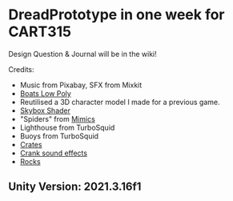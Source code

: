 # DreadPrototype in one week for CART315

 Design Question & Journal will be in the wiki!

 Credits:

- Music from Pixabay, SFX from Mixkit
- [Boats Low Poly](https://assetstore.unity.com/packages/3d/vehicles/sea/boats-polypack-189866)
- Reutilised a 3D character model I made for a previous game.
- [Skybox Shader](https://assetstore.unity.com/packages/vfx/shaders/free-skybox-extended-shader-107400)
- "Spiders" from [Mimics](https://assetstore.unity.com/packages/3d/props/industrial/ben3d-crate-7548)
- Lighthouse from TurboSquid
- Buoys from TurboSquid
- [Crates](https://assetstore.unity.com/packages/3d/props/industrial/ben3d-crate-7548)
- [Crank sound effects](https://assetstore.unity.com/packages/audio/sound-fx/the-accountant-134417) 
- [Rocks](https://assetstore.unity.com/packages/3d/environments/lowpoly-rocks-137970)

## Unity Version: 2021.3.16f1
